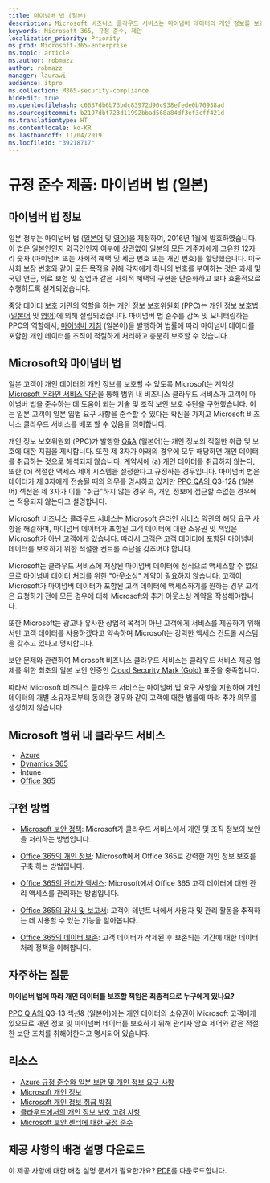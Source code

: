 ```yaml
---
title: 마이넘버 법 (일본)
description: Microsoft 비즈니스 클라우드 서비스는 마이넘버 데이터의 개인 정보를 보호하기 위해 마이넘버 법 표준을 준수합니다.
keywords: Microsoft 365, 규정 준수, 제안
localization_priority: Priority
ms.prod: Microsoft-365-enterprise
ms.topic: article
ms.author: robmazz
author: robmazz
manager: laurawi
audience: itpro
ms.collection: M365-security-compliance
hideEdit: true
ms.openlocfilehash: c6637db6b73bdc83972d90c938efede0b70938ad
ms.sourcegitcommit: b2197dbf723d11992bbad568a84df3ef3cff421d
ms.translationtype: HT
ms.contentlocale: ko-KR
ms.lasthandoff: 11/04/2019
ms.locfileid: "39218717"
---
```

# <a name="compliance-offering-my-number-act-japan"></a>규정 준수 제품: 마이넘버 법 (일본)

## <a name="about-the-my-number-act"></a>마이넘버 법 정보

일본 정부는 마이넘버 법 ([일본어](https://elaws.e-gov.go.jp/search/elawsSearch/elaws_search/lsg0500/viewContents?lawId=425AC0000000027_20180627_430AC0000000066) 및 [영어](https://www.ppc.go.jp/files/pdf/en3.pdf))을 제정하여, 2016년 1월에 발효하였습니다. 이 법은 일본인인지 외국인인지 여부에 상관없이 일본의 모든 거주자에게 고유한 12자리 숫자 (마이넘버 또는 사회적 혜택 및 세금 번호 또는 개인 번호)를 할당했습니다. 미국 사회 보장 번호와 같이 모든 목적을 위해 각자에게 하나의 번호를 부여하는 것은 과세 및 국민 연금, 의료 보험 및 실업과 같은 사회적 혜택의 구현을 단순화하고 보다 효율적으로 수행하도록 설계되었습니다.

중앙 데이터 보호 기관의 역할을 하는 개인 정보 보호위원회 (PPC)는 개인 정보 보호법 ([일본어](https://www.ppc.go.jp/personal/preparation/) 및 [영어](https://www.ppc.go.jp/en/legal/))에 의해 설립되었습니다. 마이넘버 법 준수를 감독 및 모니터링하는 PPC의 역할에서, [마이넘버 지침](https://www.ppc.go.jp/legal/policy/faq/) (일본어)을 발행하여 법률에 따라 마이넘버 데이터를 포함한 개인 데이터를 조직이 적절하게 처리하고 충분히 보호할 수 있습니다.

## <a name="microsoft-and-the-my-number-act"></a>Microsoft와 마이넘버 법

일본 고객이 개인 데이터의 개인 정보를 보호할 수 있도록 Microsoft는 계약상 [Microsoft 온라인 서비스 약관](https://www.microsoftvolumelicensing.com/DocumentSearch.aspx?Mode=3&DocumentTypeId=31)을 통해 범위 내 비즈니스 클라우드 서비스가 고객이 마이넘버 법을 준수하는 데 도움이 되는 기술 및 조직 보안 보호 수단을 구현했습니다. 이는 일본 고객이 일본 입법 요구 사항을 준수할 수 있다는 확신을 가지고 Microsoft 비즈니스 클라우드 서비스를 배포 할 수 있음을 의미합니다.

개인 정보 보호위원회 (PPC)가 발행한 [Q\&A](https://www.ppc.go.jp/legal/policy/faq/) (일본어)는 개인 정보의 적절한 취급 및 보호에 대한 지침을 제시합니다. 또한 제 3자가 아래의 경우에 모두 해당하면 개인 데이터를 취급하는 것으로 해석되지 않습니다. 계약서에 (a) 개인 데이터를 취급하지 않는다, 또한 (b) 적절한 액세스 제어 시스템을 설정한다고 규정하는 경우입니다. 마이넘버 법은 데이터가 제 3자에게 전송될 때의 의무를 명시하고 있지만 [PPC QA의 ](https://www.ppc.go.jp/legal/policy/faq/)Q3-12\& (일본어) 섹션은 제 3자가 이를 "취급"하지 않는 경우 즉, 개인 정보에 접근할 수없는 경우에는 적용되지 않는다고 설명합니다.

Microsoft 비즈니스 클라우드 서비스는 [Microsoft 온라인 서비스 약관](https://www.microsoftvolumelicensing.com/DocumentSearch.aspx?Mode=3&DocumentTypeId=31)의 해당 요구 사항을 해결하며, 마이넘버 데이터가 포함된 고객 데이터에 대한 소유권 및 책임은 Microsoft가 아닌 고객에게 있습니다. 따라서 고객은 고객 데이터에 포함된 마이넘버 데이터를 보호하기 위한 적절한 컨트롤 수단을 갖추어야 합니다.

Microsoft는 클라우드 서비스에 저장된 마이넘버 데이터에 정식으로 액세스할 수 없으므로 마이넘버 데이터 처리를 위한 "아웃소싱" 계약이 필요하지 않습니다. 고객이 Microsoft가 마이넘버 데이터가 포함된 고객 데이터에 액세스하기를 원하는 경우 고객은 요청하기 전에 모든 경우에 대해 Microsoft와 추가 아웃소싱 계약을 작성해야합니다.

또한 Microsoft는 광고나 유사한 상업적 목적이 아닌 고객에게 서비스를 제공하기 위해서만 고객 데이터를 사용하겠다고 약속하며 Microsoft는 강력한 액세스 컨트롤 시스템을 갖추고 있다고 명시합니다.

보안 문제와 관련하여 Microsoft 비즈니스 클라우드 서비스는 클라우드 서비스 제공 업체를 위한 최초의 일본 보안 인증인 [Cloud Security Mark (Gold)](offering-cs-mark-gold-japan.md) 표준을 충족합니다.

따라서 Microsoft 비즈니스 클라우드 서비스는 마이넘버 법 요구 사항을 지원하며 개인 데이터의 개별 소유자로부터 동의한 경우와 같이 고객에 대한 법률에 따라 추가 의무를 생성하지 않습니다.

## <a name="microsoft-in-scope-cloud-services"></a>Microsoft 범위 내 클라우드 서비스

- [Azure](https://gallery.technet.microsoft.com/Overview-of-Azure-c1be3942)
- [Dynamics 365](https://download.microsoft.com/download/E/1/9/E1977163-7A86-4812-AC18-C03ADC958AAF/Microsoft_Dynamics_365_Cloud_Service_Compliance_Datasheet.pdf)
- Intune
- [Office 365](https://servicetrust.microsoft.com/ViewPage/TrustDocuments?command=Download&downloadType=Document&downloadId=9f756cce-b15d-45a9-94d7-6a583dee4401&docTab=6d000410-c9e9-11e7-9a91-892aae8839ad_Compliance_Guides)

## <a name="how-to-implement"></a>구현 방법

- [Microsoft 보안 정책](https://servicetrust.microsoft.com/ViewPage/TrustDocuments?command=Download&downloadType=Document&downloadId=231213ea-9954-41fd-a757-ae62f3721dc7&docTab=6d000410-c9e9-11e7-9a91-892aae8839ad_FAQ_and_White_Papers): Microsoft가 클라우드 서비스에서 개인 및 조직 정보의 보안을 처리하는 방법입니다.

- [Office 365의 개인 정보](https://servicetrust.microsoft.com/ViewPage/TrustDocuments?command=Download&downloadType=Document&downloadId=a1b48a5b-bcb1-4c19-9277-952c0df87113&docTab=6d000410-c9e9-11e7-9a91-892aae8839ad_FAQ_and_White_Papers): Microsoft에서 Office 365로 강력한 개인 정보 보호를 구축 하는 방법입니다.

- [Office 365의 관리자 액세스](https://docs.microsoft.com/office365/SecurityCompliance/office-365-administrative-access-controls-overview): Microsoft에서 Office 365 고객 데이터에 대한 관리 액세스를 관리하는 방법입니다.

- [Office 365의 감사 및 보고서](https://docs.microsoft.com/office365/SecurityCompliance/office-365-auditing-and-reporting-overview): 고객이 테넌트 내에서 사용자 및 관리 활동을 추적하는 데 사용할 수 있는 기능을 알아봅니다.

- [Office 365의 데이터 보존](https://docs.microsoft.com/office365/SecurityCompliance/office-365-data-retention-deletion-and-destruction-overview): 고객 데이터가 삭제된 후 보존되는 기간에 대한 데이터 처리 정책을 이해합니다.

## <a name="frequently-asked-questions"></a>자주하는 질문

**마이넘버 법에 따라 개인 데이터를 보호할 책임은 최종적으로 누구에게 있나요?**

[PPC Q A의 ](https://www.ppc.go.jp/legal/policy/faq/)Q3-13 섹션\& (일본어)에는 개인 데이터의 소유권이 Microsoft 고객에게 있으므로 개인 정보 및 마이넘버 데이터를 보호하기 위해 관리자 암호 제어와 같은 적절한 보안 조치를 취해야한다고 명시되어 있습니다.

## <a name="resources"></a>리소스

- [Azure 규정 준수와 일본 보안 및 개인 정보 요구 사항](https://gallery.technet.microsoft.com/Azure-Compliance-and-the-53409748)
- [Microsoft 개인 정보](https://privacy.microsoft.com/ko-KR/)
- [Microsoft 개인 정보 취급 방침](https://privacy.microsoft.com/privacystatement)
- [클라우드에서의 개인 정보 보호 고려 사항](https://download.microsoft.com/download/0/9/D/09DE47F6-F9E5-4C14-B9E8-E8119A130ACC/Privacy_considerations_in_the_cloud.pdf)
- [Microsoft 보안 센터에 대한 규정 준수](https://www.microsoft.com/trust-center/compliance/compliance-overview)

## <a name="download-the-offering-backgrounder"></a>제공 사항의 배경 설명 다운로드

이 제공 사항에 대한 배경 설명 문서가 필요한가요? [PDF](https://download.microsoft.com/download/0/E/C/0EC14DDA-6041-4841-A180-199870B136C4/MyNumberAct-Compliance.pdf)를 다운로드합니다.
